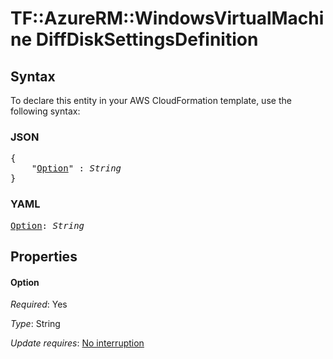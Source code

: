 # TF::AzureRM::WindowsVirtualMachine DiffDiskSettingsDefinition

## Syntax

To declare this entity in your AWS CloudFormation template, use the following syntax:

### JSON

<pre>
{
    "<a href="#option" title="Option">Option</a>" : <i>String</i>
}
</pre>

### YAML

<pre>
<a href="#option" title="Option">Option</a>: <i>String</i>
</pre>

## Properties

#### Option

_Required_: Yes

_Type_: String

_Update requires_: [No interruption](https://docs.aws.amazon.com/AWSCloudFormation/latest/UserGuide/using-cfn-updating-stacks-update-behaviors.html#update-no-interrupt)

